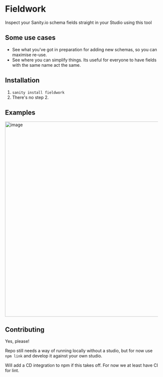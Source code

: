 # Fieldwork

Inspect your Sanity.io schema fields straight in your Studio using this tool

## Some use cases
- See what you've got in preparation for adding new schemas, so you can maximise re-use.
- See where you can simplify things. Its useful for everyone to have fields with the same name act the same.

## Installation

1. `sanity install fieldwork`
2. There's no step 2.

## Examples

<img width="641" alt="image" src="https://user-images.githubusercontent.com/4197647/81630417-de847400-9448-11ea-8d2c-185c7d5df0fb.png">

## Contributing

Yes, please!

Repo still needs a way of running locally without a studio, but for now use `npm link` and develop it against your own studio.

Will add a CD integration to npm if this takes off. For now we at least have CI for lint.
